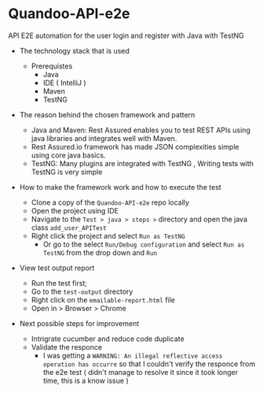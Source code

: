 # Quandoo-API-e2e
API E2E automation for the user login and register with Java with TestNG

* The technology stack that is used
    * Prerequistes 
        *  Java
        *  IDE ( IntelliJ )
        *  Maven
        *  TestNG

* The reason behind the chosen framework and pattern
    * Java and Maven:  Rest Assured enables you to test REST APIs using java libraries and integrates well with Maven.
    * Rest Assured.io framework has made JSON complexities simple using core java basics.     
    * TestNG: Many plugins are integrated with TestNG , Writing tests with TestNG is very simple

* How to make the framework work and how to execute the test
    *   Clone a copy of the `Quandoo-API-e2e` repo locally
    *   Open the project using IDE
    *   Navigate to the `Test > java > steps >` directory and open the java class `add_user_APITest`
    *   Right click the project and select `Run as TestNG`
         * Or go to the select `Run/Debug configuration` and select `Run as TestNG` from the drop down and `Run` 

* View test output report
    *  Run the test first;
    *  Go to the `test-output` directory
    *  Right click on the `emailable-report.html` file
    *  Open in > Browser > Chrome

* Next possible steps for improvement
    *   Intrigrate cucumber and reduce code duplicate
    *   Validate the responce 
        * I was getting a `WARNING: An illegal reflective access operation has occurre` so that I couldn't verify the responce from the e2e test ( didn't manage to resolve it since it took longer time, this is a know issue ) 

